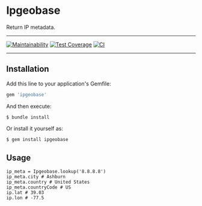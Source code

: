 # Ipgeobase

Return IP metadata. 
***
[![Maintainability](https://api.codeclimate.com/v1/badges/b90df6fed50187ed898d/maintainability)](https://codeclimate.com/github/StrakhovRoman/Ipgeobase/maintainability)
[![Test Coverage](https://api.codeclimate.com/v1/badges/b90df6fed50187ed898d/test_coverage)](https://codeclimate.com/github/StrakhovRoman/Ipgeobase/test_coverage)
[![CI](https://github.com/StrakhovRoman/Ipgeobase/actions/workflows/main.yml/badge.svg)](https://github.com/StrakhovRoman/Ipgeobase/actions/workflows/main.yml)
***
## Installation

Add this line to your application's Gemfile:

```ruby
gem 'ipgeobase'
```

And then execute:

    $ bundle install

Or install it yourself as:

    $ gem install ipgeobase

## Usage

```
ip_meta = Ipgeobase.lookup('8.8.8.8')
ip_meta.city # Ashburn
ip_meta.country # United States
ip_meta.countryCode # US
ip.lat # 39.03
ip.lon # -77.5
```

